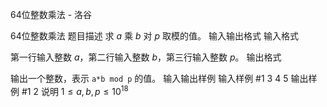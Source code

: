 



64位整数乘法 - 洛谷














64位整数乘法
题目描述
求 $a$ 乘 $b$ 对 $p$ 取模的值。
输入输出格式
输入格式

第一行输入整数 $a$，第二行输入整数 $b$，第三行输入整数 $p$。
输出格式

输出一个整数，表示 `a*b mod p` 的值。
输入输出样例
输入样例 #1
3
4
5
输出样例 #1
2
说明
$1 \le a,b,p \le 10^{18}$






